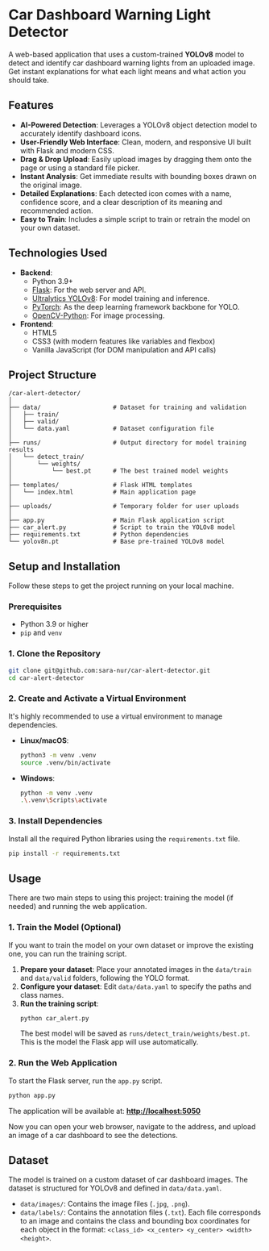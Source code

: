 # Car Dashboard Warning Light Detector

[](https://www.python.org/downloads/)
[](https://flask.palletsprojects.com/)
[](https://github.com/ultralytics/ultralytics)
[](https://opensource.org/licenses/MIT)

A web-based application that uses a custom-trained **YOLOv8** model to detect and identify car dashboard warning lights from an uploaded image. Get instant explanations for what each light means and what action you should take.



## Features

  - **AI-Powered Detection**: Leverages a YOLOv8 object detection model to accurately identify dashboard icons.
  - **User-Friendly Web Interface**: Clean, modern, and responsive UI built with Flask and modern CSS.
  - **Drag & Drop Upload**: Easily upload images by dragging them onto the page or using a standard file picker.
  - **Instant Analysis**: Get immediate results with bounding boxes drawn on the original image.
  - **Detailed Explanations**: Each detected icon comes with a name, confidence score, and a clear description of its meaning and recommended action.
  - **Easy to Train**: Includes a simple script to train or retrain the model on your own dataset.

## Technologies Used

  - **Backend**:
      - Python 3.9+
      - [Flask](https://flask.palletsprojects.com/): For the web server and API.
      - [Ultralytics YOLOv8](https://github.com/ultralytics/ultralytics): For model training and inference.
      - [PyTorch](https://pytorch.org/): As the deep learning framework backbone for YOLO.
      - [OpenCV-Python](https://pypi.org/project/opencv-python/): For image processing.
  - **Frontend**:
      - HTML5
      - CSS3 (with modern features like variables and flexbox)
      - Vanilla JavaScript (for DOM manipulation and API calls)

## Project Structure

```
/car-alert-detector/
│
├── data/                    # Dataset for training and validation
│   ├── train/
│   ├── valid/
│   └── data.yaml            # Dataset configuration file
│
├── runs/                    # Output directory for model training results
│   └── detect_train/
│       └── weights/
│           └── best.pt      # The best trained model weights
│
├── templates/               # Flask HTML templates
│   └── index.html           # Main application page
│
├── uploads/                 # Temporary folder for user uploads
│
├── app.py                   # Main Flask application script
├── car_alert.py             # Script to train the YOLOv8 model
├── requirements.txt         # Python dependencies
└── yolov8n.pt               # Base pre-trained YOLOv8 model
```

## Setup and Installation

Follow these steps to get the project running on your local machine.

### Prerequisites

  - Python 3.9 or higher
  - `pip` and `venv`

### 1\. Clone the Repository

```sh
git clone git@github.com:sara-nur/car-alert-detector.git
cd car-alert-detector
```

### 2\. Create and Activate a Virtual Environment

It's highly recommended to use a virtual environment to manage dependencies.

  - **Linux/macOS**:

    ```sh
    python3 -m venv .venv
    source .venv/bin/activate
    ```

  - **Windows**:

    ```sh
    python -m venv .venv
    .\.venv\Scripts\activate
    ```

### 3\. Install Dependencies

Install all the required Python libraries using the `requirements.txt` file.

```sh
pip install -r requirements.txt
```

## Usage

There are two main steps to using this project: training the model (if needed) and running the web application.

### 1\. Train the Model (Optional)

If you want to train the model on your own dataset or improve the existing one, you can run the training script.

1.  **Prepare your dataset**: Place your annotated images in the `data/train` and `data/valid` folders, following the YOLO format.
2.  **Configure your dataset**: Edit `data/data.yaml` to specify the paths and class names.
3.  **Run the training script**:
    ```sh
    python car_alert.py
    ```
    The best model will be saved as `runs/detect_train/weights/best.pt`. This is the model the Flask app will use automatically.

### 2\. Run the Web Application

To start the Flask server, run the `app.py` script.

```sh
python app.py
```

The application will be available at: **[http://localhost:5050](https://www.google.com/search?q=http://localhost:5050)**

Now you can open your web browser, navigate to the address, and upload an image of a car dashboard to see the detections.

## Dataset

The model is trained on a custom dataset of car dashboard images. The dataset is structured for YOLOv8 and defined in `data/data.yaml`.

  - `data/images/`: Contains the image files (`.jpg`, `.png`).
  - `data/labels/`: Contains the annotation files (`.txt`). Each file corresponds to an image and contains the class and bounding box coordinates for each object in the format: `<class_id> <x_center> <y_center> <width> <height>`.
